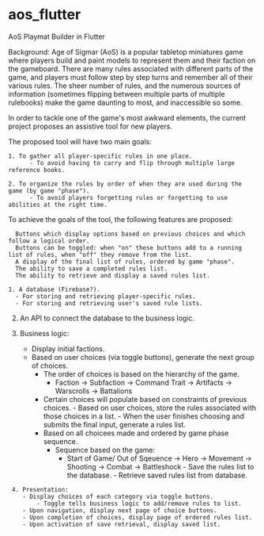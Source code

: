 # aos_flutter

AoS Playmat Builder in Flutter

Background:
  Age of Sigmar (AoS) is a popular tabletop miniatures game where players build and paint models to represent them and their faction on the gameboard. There are many rules associated with different parts of the game, and players must follow step by step turns and remember all of their various rules.
  The sheer number of rules, and the numerous sources of information (sometimes flipping between multiple parts of multiple rulebooks) make the game daunting to most, and inaccessible so some.
  
  In order to tackle one of the game's most awkward elements, the current project proposes an assistive tool for new players.
  
  The proposed tool will have two main goals:
  
    1. To gather all player-specific rules in one place.
          - To avoid having to carry and flip through multiple large reference books.
    
    2. To organize the rules by order of when they are used during the game (by game "phase").
          - To avoid players forgetting rules or forgetting to use abilities at the right time.
          
          
  To achieve the goals of the tool, the following features are proposed:
      
      Buttons which display options based on previous choices and which follow a logical order.
      Buttons can be toggled: when "on" these buttons add to a running list of rules, when "off" they remove from the list.
      A display of the final list of rules, ordered by game "phase".
      The ability to save a completed rules list.
      The ability to retrieve and display a saved rules list.
  
    1. A database (Firebase?).
      - For storing and retrieving player-specific rules.
      - For storing and retrieving user's saved rule lists.
      
   2. An API to connect the database to the business logic.
   
   3. Business logic:
      - Display initial factions.
      - Based on user choices (via toggle buttons), generate the next group of choices.
          - The order of choices is based on the hierarchy of the game. 
              - Faction -> Subfaction -> Command Trait -> Artifacts -> Warscrolls -> Battalions
          - Certain choices will populate based on constraints of previous choices.
     - Based on user choices, store the rules associated with those choices in a list.
     - When the user finishes choosing and submits the final input, generate a rules list.
        - Based on all choicees made and ordered by game phase sequence.
            - Sequence based on the game:
                - Start of Game/ Out of Sqeuence -> Hero -> Movement -> Shooting -> Combat -> Battleshock
     - Save the rules list to the database.
     - Retrieve saved rules list from database.
     
     4. Presentation:
        - Display choices of each category via toggle buttons.
            - Toggle tells business logic to add/remove rules to list.
        - Upon navigation, display next page of choice buttons.
        - Upon completion of choices, display page of ordered rules list.
        - Upon activation of save retrieval, display saved list.
